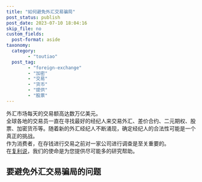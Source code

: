 ```yaml
---
title: "如何避免外汇交易骗局"
post_status: publish
post_date: 2023-07-10 18:04:16
skip_file: no
custom_fields: 
  post-format: aside
taxonomy:
  category:
        - "toutiao"
  post_tag:
        - "foreign-exchange"
        - "加密"
        - "交易"
        - "货币"
        - "提供"
        - "股票"
---
```


外汇市场每天的交易额高达数万亿美元。  
全球各地的交易员一直在寻找最好的经纪人来交易外汇、差价合约、二元期权、股票、加密货币等。随着新的外汇经纪人不断涌现，确定经纪人的合法性可能是一个真正的挑战。  
作为消费者，在存钱进行交易之前对一家公司进行调查是至关重要的。  
在[复利说](https://funstoutiao.com)，我们的使命是为您提供尽可能多的研究帮助。

## 要避免外汇交易骗局的问题

